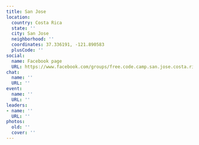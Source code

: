 ```yaml
---
title: San Jose
location:
  country: Costa Rica
  state: ''
  city: San Jose
  neighborhood: ''
  coordinates: 37.336191, -121.890583
  plusCode: ''
social:
  name: Facebook page
  URL: https://www.facebook.com/groups/free.code.camp.san.jose.costa.rica
chat:
  name: ''
  URL: ''
event:
  name: ''
  URL: ''
leaders:
- name: ''
  URL: ''
photos:
  old: ''
  cover: ''
---
```

